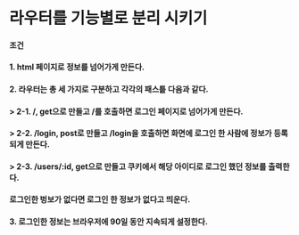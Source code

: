 # 라우터를 기능별로 분리 시키기

#### 조건
#### 1. html 페이지로 정보를 넘어가게 만든다.
#### 2. 라우터는 총 세 가지로 구분하고 각각의 패스틑 다음과 같다.
#### > 2-1. /, get으로 만들고 /를 호출하면 로그인 페이지로 넘어가게 만든다.
#### > 2-2. /login, post로 만들고 /login을 호출하면 화면에 로그인 한 사람에 정보가 등록되게 만든다.
#### > 2-3. /users/:id, get으로 만들고 쿠키에서 해당 아이디로 로그인 했던 정보를 출력한다. 
####          로그인한 벙보가 없다면 로그인 한 정보가 없다고 띄운다. 
#### 3. 로그인한 정보는 브라우저에 90일 동안 지속되게 설정한다.
